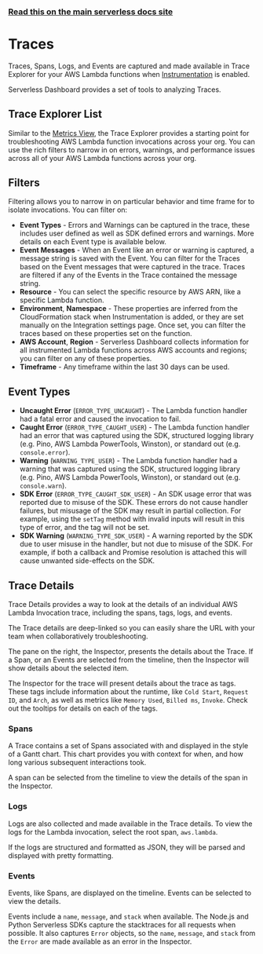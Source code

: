 <!--
title: Serverless Framework - Monitoring & Observability - Traces
description: How to analyze traces, spans, logs, and events in Serverless Framework Dashboard.
short_title: Serverless Dashboard Observability - Traces
keywords:
  [
    'Serverless Framework',
    'Monitoring',
    'Observability',
    'Traces',
    'Spans',
    'Logs',
    'Events',
  ]
-->

<!-- DOCS-SITE-LINK:START automatically generated  -->

### [Read this on the main serverless docs site](https://www.serverless.com/framework/docs/guides/monitoring/trace-explorer/)

<!-- DOCS-SITE-LINK:END -->

# Traces

Traces, Spans, Logs, and Events are captured and made available in Trace
Explorer for your AWS Lambda functions when [Instrumentation](./README.md#set-up-via-serverless-framework-dashboard-ui)
is enabled.

Serverless Dashboard provides a set of tools to analyzing Traces.

## Trace Explorer List

Similar to the [Metrics View](./metrics.md), the Trace Explorer provides a
starting point for troubleshooting AWS Lambda function invocations across your
org. You can use the rich filters to narrow in on errors, warnings, and
performance issues across all of your AWS Lambda functions across your org.

## Filters

Filtering allows you to narrow in on particular behavior and time frame for
to isolate invocations. You can filter on:

- **Event Types** - Errors and Warnings can be captured in the trace, these
  includes user defined as well as SDK defined errors and warnings. More details
  on each Event type is available below.
- **Event Messages** - When an Event like an error or warning is captured, a
  message string is saved with the Event. You can filter for the Traces based on
  the Event messages that were captured in the trace. Traces are filtered if any
  of the Events in the Trace contained the message string.
- **Resource** - You can select the specific resource by AWS ARN, like a
  specific Lambda function.
- **Environment**, **Namespace** - These properties are inferred from the
  CloudFormation stack when Instrumentation is added, or they are set manually
  on the Integration settings page. Once set, you can filter the traces based on
  these properties set on the function.
- **AWS Account**, **Region** - Serverless Dashboard collects information for all
  instrumented Lambda functions across AWS accounts and regions; you can filter
  on any of these properties.
- **Timeframe** - Any timeframe within the last 30 days can be used.

## Event Types

- **Uncaught Error** (`ERROR_TYPE_UNCAUGHT`) - The Lambda function handler had a
  fatal error and caused the invocation to fail.
- **Caught Error** (`ERROR_TYPE_CAUGHT_USER`) - The Lambda function handler had
  an error that was captured using the SDK, structured logging library (e.g. Pino,
  AWS Lambda PowerTools, Winston), or standard out (e.g. `console.error`).
- **Warning** (`WARNING_TYPE_USER`) - The Lambda function handler had a warning
  that was captured using the SDK, structured logging library (e.g. Pino, AWS
  Lambda PowerTools, Winston), or standard out (e.g. `console.warn`).
- **SDK Error** (`ERROR_TYPE_CAUGHT_SDK_USER`) - An SDK usage error that was
  reported due to misuse of the SDK. These errors do not cause handler failures,
  but misusage of the SDK may result in partial collection. For example, using the
  `setTag` method with invalid inputs will result in this type of error, and the
  tag will not be set.
- **SDK Warning** (`WARNING_TYPE_SDK_USER`) - A warning reported by the SDK due
  to user misuse in the handler, but not due to misuse of the SDK. For example, if
  both a callback and Promise resolution is attached this will cause unwanted
  side-effects on the SDK.

## Trace Details

Trace Details provides a way to look at the details of an individual AWS Lambda
Invocation trace, including the spans, tags, logs, and events.

The Trace details are deep-linked so you can easily share the URL with your
team when collaboratively troubleshooting.

The pane on the right, the Inspector, presents the details about the Trace. If
a Span, or an Events are selected from the timeline, then the Inspector will
show details about the selected item.

The Inspector for the trace will present details about the trace as tags. These
tags include information about the runtime, like `Cold Start`, `Request ID`,
and `Arch`, as well as metrics like `Memory Used`, `Billed ms`, `Invoke`. Check
out the tooltips for details on each of the tags.

### Spans

A Trace contains a set of Spans associated with and displayed in the style of a
Gantt chart. This chart provides you with context for when, and how long various
subsequent interactions took.

A span can be selected from the timeline to view the details of the span in the
Inspector.

### Logs

Logs are also collected and made available in the Trace details. To view the
logs for the Lambda invocation, select the root span, `aws.lambda`.

If the logs are structured and formatted as JSON, they will be parsed and
displayed with pretty formatting.

### Events

Events, like Spans, are displayed on the timeline. Events can be selected to
view the details.

Events include a `name`, `message`, and `stack` when available. The Node.js and
Python Serverless SDKs capture the stacktraces for all requests when possible.
It also captures `Error` objects, so the `name`, `message`, and `stack` from the
`Error` are made available as an error in the Inspector.
